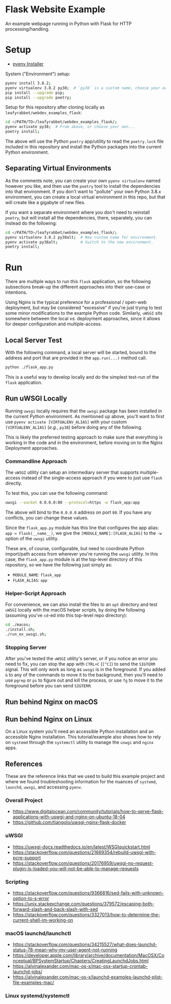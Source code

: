 # Flask Website Example

An example webpage running in Python with Flask for HTTP processing/handling.

# Setup

- [pyenv Installer](https://github.com/pyenv/pyenv-installer)

System ("Environment") setup:

```bash
pyenv install 3.8.2;
pyenv virtualenv 3.8.2 py38;  # `py38` is a custom name, choose your own...
pip install --upgrade pip;
pip install --upgrade poetry;
```

Setup for this repository after cloning locally as `leafyrabbet/webdev_examples_flask`:

```bash
cd </PATH/TO>/leafyrabbet/webdev_examples_flask/;
pyenv activate py38;  # From above, or choose your own...
poetry install;
```

The above will use the Python `poetry` app/utility to read the `poetry.lock` file included in this repository and install the Python packages into the current Python environment.

## Separating Virtual Environments

As the comments note, you can create your own `pyenv virtualenv` named however you like, and then use the `poetry` tool to install the dependencies into that environment. If you don't want to "pollute" your own Python 3.8.x environment, you can create a local virtual environment in this repo, but that will create like a gigabyte of new files.

If you want a separate environment where you don't need to reinstall `poetry`, but will install all the dependencies, there, separately, you can instead do the following:

```bash
cd </PATH/TO>/leafyrabbet/webdev_examples_flask/;
pyenv virtualenv 3.8.2 py38alt;  # New custom name for environment.
pyenv activate py38alt;          # Switch to the new environment.
poetry install;
```

# Run

There are multiple ways to run this `flask` application, so the following subsections break-up the different approaches into their use-case or intentions.

Using Nginx is the typical preference for a professional / open-web deployment, but may be considered "excessive" if you're just trying to test some minor modifications to the example Python code. Similarly, `uWSGI` sits somewhere between the local _vs._ deployment approaches, since it allows for deeper configuration and multiple-access.

## Local Server Test

With the following command, a local server will be started, bound to the address and port that are provided in the `app.run(...)` method call.

```bash
python ./flask_app.py
```

This is a useful way to develop locally and do the simplest test-run of the `flask` application.


## Run uWSGI Locally

Running `uwsgi` locally requires that the `uwsgi` package has been installed in the current Python environment. As mentioned up above, you'll want to first use `pyenv activate [VIRTUALENV_ALIAS]` with your custom `[VIRTUALENV_ALIAS]` (_e.g._, `py38`) before doing any of the following.

This is likely the preferred testing approach to make sure that everything is working in the code and in the environment, before moving on to the Nginx Deployment approaches.

### Commandline Approach

The `uWSGI` utility can setup an intermediary server that supports multiple-access instead of the single-access approach if you were to just use `flask` directly.

To test this, you can use the following command:

```bash
uwsgi --socket 0.0.0.0:80 --protocol=https -w flask_app:app
```

The above will bind to the `0.0.0.0` address on port `80`. If you have any conflicts, you can change these values.

Since the `flask_app.py` module has this line that configures the app alias: `app = Flask(__name__)`, we give the `[MODULE_NAME]:[FLASK_ALIAS]` to the `-w` option of the `uwsgi` utility.

These are, of course, configurable, but need to coordinate Python import/path access from wherever you're running the `uwsgi` utility. In this case, the `flask_app.py` module is at the top-level directory of this repository, so we have the following just simply as:

- `MODULE_NAME`: `flask_app`
- `FLASK_ALIAS`: `app`

### Helper-Script Approach

For convenience, we can also install the files to an `opt` directory and test `uWSGI` locally with the macOS helper scripts, by doing the following (assuming you've `cd`-ed into this top-level repo directory):

```bash
cd ./macos;
./install.sh;
./run_ex_uwsgi.sh;
```

### Stopping Server

After you've tested the `uWSGI` utility's server, or if you notice an error you need to fix, you can stop the app with `CTRL+C` (`[^C]`) to send the `SIGTERM` signal. This will only work as long as `uwsgi` is in the foreground. If you added `&` to any of the commands to move it to the background, then you'll need to use `pgrep` or `ps` to figure out and kill the process, or use `fg` to move it to the foreground before you can send `SIGTERM`.

## Run behind Nginx on macOS


## Run behind Nginx on Linux

On a Linux system you'll need an accessible Python installation and an accessible Nginx installation. This tutorial/example also shows how to rely on `systemd` through the `systemctl` utility to manage the `uswgi` and `nginx` apps.




## References

These are the reference links that we used to build this example project and where we found troubleshooting information for the nuances of `systemd`, `launchd`, `uwsgi`, and accessing `pyenv`.

### Overall Project

- https://www.digitalocean.com/community/tutorials/how-to-serve-flask-applications-with-uswgi-and-nginx-on-ubuntu-18-04
- https://github.com/tiangolo/uwsgi-nginx-flask-docker

### uWSGI

- https://uwsgi-docs.readthedocs.io/en/latest/WSGIquickstart.html
- https://stackoverflow.com/questions/21669354/rebuild-uwsgi-with-pcre-support
- https://stackoverflow.com/questions/20176959/uwsgi-no-request-plugin-is-loaded-you-will-not-be-able-to-manage-requests

### Scripting

- https://stackoverflow.com/questions/9366816/sed-fails-with-unknown-option-to-s-error
- https://unix.stackexchange.com/questions/379572/escaping-both-forward-slash-and-back-slash-with-sed
- https://stackoverflow.com/questions/3327013/how-to-determine-the-current-shell-im-working-on

### macOS launchd/launchctl

- https://stackoverflow.com/questions/34215527/what-does-launchd-status-78-mean-why-my-user-agent-not-running
- https://developer.apple.com/library/archive/documentation/MacOSX/Conceptual/BPSystemStartup/Chapters/CreatingLaunchdJobs.html
- https://alvinalexander.com/mac-os-x/mac-osx-startup-crontab-launchd-jobs/
- https://alvinalexander.com/mac-os-x/launchd-examples-launchd-plist-file-examples-mac/

### Linux systemd/systemctl


